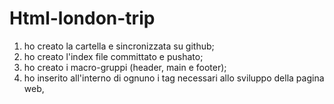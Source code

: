 Html-london-trip
===
1. ho creato la cartella e sincronizzata su github;
1. ho creato l'index file committato e pushato;
1. ho creato i macro-gruppi (header, main e footer);
1. ho inserito all'interno di ognuno i tag necessari allo sviluppo della pagina web,